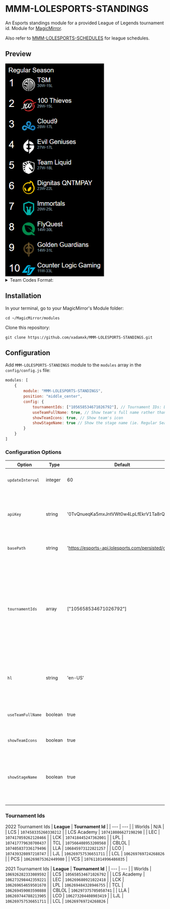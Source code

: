 # MMM-LOLESPORTS-STANDINGS
An Esports standings module for a provided League of Legends tournament id.
Module for <a href="https://github.com/MichMich/MagicMirror">MagicMirror</a>.

Also refer to <a href="https://github.com/xadamxk/MMM-LOLESPORTS-SCHEDULES">MMM-LOLESPORTS-SCHEDULES</a> for league schedules.

## Preview
<img src="https://github.com/xadamxk/MMM-LOLESPORTS-STANDINGS/blob/master/screenshots/screenshot_default.png?raw=true" title="Preview"  />

<details> 
  <summary>Team Codes Format:</summary>
  <img src="https://github.com/xadamxk/MMM-LOLESPORTS-STANDINGS/blob/master/screenshots/screenshot_teamCodes.png?raw=true" title="Preview Team Codes"  />
</details>

## Installation
In your terminal, go to your MagicMirror's Module folder:
````
cd ~/MagicMirror/modules
````

Clone this repository:
````
git clone https://github.com/xadamxk/MMM-LOLESPORTS-STANDINGS.git
````

## Configuration
Add `MMM-LOLESPORTS-STANDINGS` module to the `modules` array in the `config/config.js` file:
````javascript
modules: [
	{
		module: "MMM-LOLESPORTS-STANDINGS",
		position: "middle_center",
		config: {
			tournamentIds: ["105658534671026792"], // Tournament IDs: Default to 2021 LCS Season
			useTeamFullName: true, // Show team's full name rather than team code
			showTeamIcons: true, // Show team's icon
			showStageName: true // Show the stage name (ie. Regular Season, Playoffs, etc)
		}
	}
]
````
### Configuration Options

| **Option** | **Type** | **Default** | **Description** |
| --- | --- | --- | --- |
| `updateInterval` | integer | 60 | Number of minutes to poll api for updates. |
| `apiKey` | string | '0TvQnueqKa5mxJntVWt0w4LpLfEkrV1Ta8rQBb9Z' | Api key used to query esports API - all users' api key is the default key. |
| `basePath` | string | 'https://esports-api.lolesports.com/persisted/gw' | Base bath used to query the esports api. |
| `tournamentIds` | array | ["105658534671026792"] | Array of tournament ids to get esport standings. Module is coded to handle one, but multiple tourament ids may be supported. Refer to tournament table below for ids of other leagues. |
| `hl` | string | 'en-US' | Host language/ locale to use when requesting esports data. |
| `useTeamFullName` | boolean  | true | Set `false` to show team codes rather than team names. |
| `showTeamIcons` | boolean  | true | Set `false` to hide team icons. |
| `showStageName` | boolean  | true | Set `false` to hide the stage name above standings list (ie. Regular Season, Playoffs, etc) |

### Tournament Ids
2022 Tournament Ids
| **League** | **Tournament Id** |
| --- | --- |
| Worlds | N/A |
| LCS | `107458335260330212` |
| LCS Academy | `107418086627198298` |
| LEC | `107417059262120466` |
| LCK | `107418445247362001` |
| LPL | `107417779630700437` |
| TCL | `107566408953200568` |
| CBLOL | `107405837336179496` |
| LLA | `106845973122821257` |
| LCO | `107439320897210747` |
| LJL | `106269757536651711` |
| LCL | `106269769724268826` |
| PCS | `106269875362449980` |
| VCS | `107611014996486035` |

2021 Tournament Ids
| **League** | **Tournament Id** |
| --- | --- |
| Worlds | `106926282333089592` |
| LCS | `105658534671026792` |
| LCS Academy | `106273298442359221` |
| LEC | `106269680921022418` |
| LCK | `106269654659501670` |
| LPL | `106269484328946755` |
| TCL | `106269459003590888` |
| CBLOL | `106297375705058741` |
| LLA | `106269744788213905` |
| LCO | `106273204408903419` |
| LJL | `106269757536651711` |
| LCL | `106269769724268826` |
